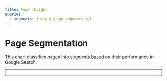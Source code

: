 ```yaml
---
title: Page Insight
queries:
  - segments: insight/page_segments.sql
---
```


# Page Segmentation

This chart classifies pages into segments based on their performance in Google Search.

<div style="border: 1px solid black; padding: 10px;">
<BubbleChart
    data={segments}
    title="Page Segments"
    x=ctr
    y=impressions
    series=segment
    size=clicks
    yMax=p95_impressions
    yAxis=true
    yFmt=num
    xFmt=num
    sizeFmt=num
    yAxisTitle="Impressions"
    xAxisTitle="Click Through Rate (0-100)"
    colorPalette={['#1f77b4', '#ff7f0e', '#2ca02c', '#d62728', '#9467bd']}
    chartAreaHeight=450
    tooltipTitle=page_title
>
</BubbleChart>
</div>

<!--
    Note on tooltip:
    The tooltip title is set to the page_title.
    The tooltip body will show the values for x (CTR), y (Impressions), and size (Clicks) by default.
    The 'position' value is available in the dataset but not shown in the tooltip as there is no simple prop to add it.
-->
